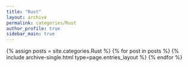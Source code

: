 ```yaml
---
title: "Rust"
layout: archive
permalink: categories/Rust
author_profile: true
sidebar_main: true
---
```


{% assign posts = site.categories.Rust %}
{% for post in posts %} {% include archive-single.html type=page.entries_layout %} {% endfor %}
